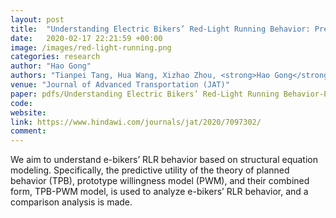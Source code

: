 ```yaml
---
layout: post
title:  "Understanding Electric Bikers’ Red-Light Running Behavior: Predictive Utility of Theory of Planned Behavior vs Prototype Willingness Model"
date:   2020-02-17 22:21:59 +00:00
image: /images/red-light-running.png
categories: research
author: "Hao Gong"
authors: "Tianpei Tang, Hua Wang, Xizhao Zhou, <strong>Hao Gong</strong>"
venue: "Journal of Advanced Transportation (JAT)"
paper: pdfs/Understanding Electric Bikers’ Red-Light Running Behavior-Predictive Utility of Theory of Planned Behavior vs Prototype Willingness Model.pdf
code:
website:
link: https://www.hindawi.com/journals/jat/2020/7097302/
comment: 
---
```

We aim to understand e-bikers’ RLR behavior based on structural equation modeling. Specifically, the predictive utility of the theory of planned behavior (TPB), prototype willingness model (PWM), and their combined form, TPB-PWM model, is used to analyze e-bikers’ RLR behavior, and a comparison analysis is made. 
